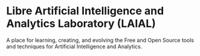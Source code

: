 # Libre Artificial Intelligence and Analytics Laboratory (LAIAL)
A place for learning, creating, and evolving the Free and Open Source tools and techniques for Artificial Intelligence and Analytics.
